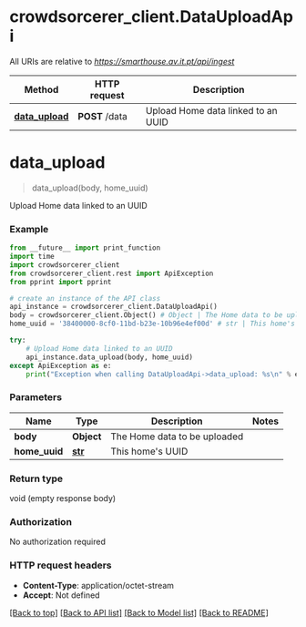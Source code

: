 # crowdsorcerer_client.DataUploadApi

All URIs are relative to *https://smarthouse.av.it.pt/api/ingest*

Method | HTTP request | Description
------------- | ------------- | -------------
[**data_upload**](DataUploadApi.md#data_upload) | **POST** /data | Upload Home data linked to an UUID

# **data_upload**
> data_upload(body, home_uuid)

Upload Home data linked to an UUID

### Example
```python
from __future__ import print_function
import time
import crowdsorcerer_client
from crowdsorcerer_client.rest import ApiException
from pprint import pprint

# create an instance of the API class
api_instance = crowdsorcerer_client.DataUploadApi()
body = crowdsorcerer_client.Object() # Object | The Home data to be uploaded
home_uuid = '38400000-8cf0-11bd-b23e-10b96e4ef00d' # str | This home's UUID

try:
    # Upload Home data linked to an UUID
    api_instance.data_upload(body, home_uuid)
except ApiException as e:
    print("Exception when calling DataUploadApi->data_upload: %s\n" % e)
```

### Parameters

Name | Type | Description  | Notes
------------- | ------------- | ------------- | -------------
 **body** | **Object**| The Home data to be uploaded | 
 **home_uuid** | [**str**](.md)| This home&#x27;s UUID | 

### Return type

void (empty response body)

### Authorization

No authorization required

### HTTP request headers

 - **Content-Type**: application/octet-stream
 - **Accept**: Not defined

[[Back to top]](#) [[Back to API list]](../README.md#documentation-for-api-endpoints) [[Back to Model list]](../README.md#documentation-for-models) [[Back to README]](../README.md)

